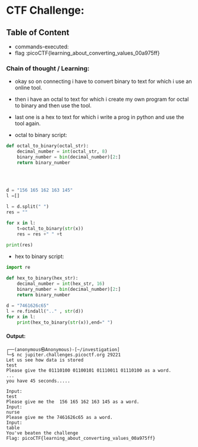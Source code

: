 # CTF Challenge: 

## Table of Content

- commands-executed:  
- flag :picoCTF{learning_about_converting_values_00a975ff}


### Chain of thought / Learning:
- okay so on connecting i have to convert binary to text for which i use an online tool.
- then i have an octal to text for which i create my own program for octal to binary and then use the tool.
- last one is a hex to text  for  which i write a prog in python and use the tool again.

- octal to binary script:

```python
def octal_to_binary(octal_str):
    decimal_number = int(octal_str, 8)
    binary_number = bin(decimal_number)[2:]
    return binary_number
    
    
    
    
d = "156 165 162 163 145" 
l =[]

l = d.split(" ")
res = ""  

for x in l: 
    t=octal_to_binary(str(x))
    res = res +" " +t
    
print(res)
```

- hex to binary script:

```python
import re 

def hex_to_binary(hex_str):
    decimal_number = int(hex_str, 16)
    binary_number = bin(decimal_number)[2:]
    return binary_number
    
d = "7461626c65"
l = re.findall(".." , str(d))
for x in l:
    print(hex_to_binary(str(x)),end=" ")
```


#### Output:
```console
┌──(anonymous㉿Anonymous)-[~/investigation]
└─$ nc jupiter.challenges.picoctf.org 29221
Let us see how data is stored
test
Please give the 01110100 01100101 01110011 01110100 as a word.
...
you have 45 seconds.....

Input:
test
Please give me the  156 165 162 163 145 as a word.
Input:
nurse
Please give me the 7461626c65 as a word.
Input:
table
You've beaten the challenge
Flag: picoCTF{learning_about_converting_values_00a975ff}

```
